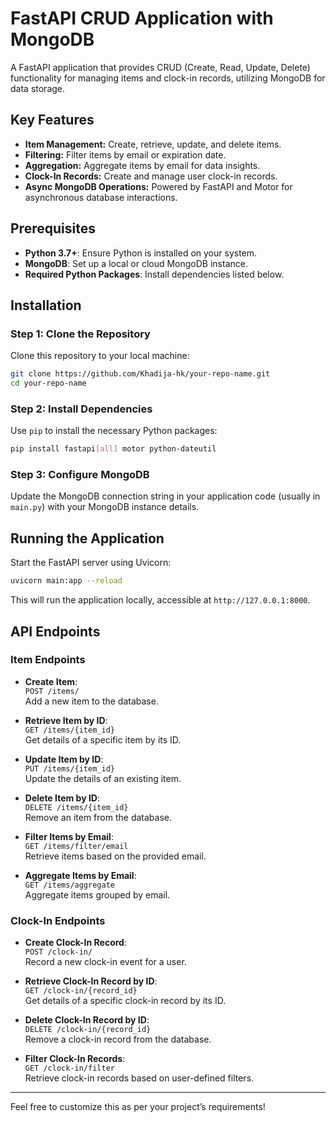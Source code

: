 # FastAPI CRUD Application with MongoDB

A FastAPI application that provides CRUD (Create, Read, Update, Delete) functionality for managing items and clock-in records, utilizing MongoDB for data storage.

## Key Features

- **Item Management:** Create, retrieve, update, and delete items.
- **Filtering:** Filter items by email or expiration date.
- **Aggregation:** Aggregate items by email for data insights.
- **Clock-In Records:** Create and manage user clock-in records.
- **Async MongoDB Operations:** Powered by FastAPI and Motor for asynchronous database interactions.

## Prerequisites

- **Python 3.7+**: Ensure Python is installed on your system.
- **MongoDB**: Set up a local or cloud MongoDB instance.
- **Required Python Packages**: Install dependencies listed below.

## Installation

### Step 1: Clone the Repository

Clone this repository to your local machine:

```bash
git clone https://github.com/Khadija-hk/your-repo-name.git
cd your-repo-name
```

### Step 2: Install Dependencies

Use `pip` to install the necessary Python packages:

```bash
pip install fastapi[all] motor python-dateutil
```

### Step 3: Configure MongoDB

Update the MongoDB connection string in your application code (usually in `main.py`) with your MongoDB instance details.

## Running the Application

Start the FastAPI server using Uvicorn:

```bash
uvicorn main:app --reload
```

This will run the application locally, accessible at `http://127.0.0.1:8000`.

## API Endpoints

### Item Endpoints

- **Create Item**:  
  `POST /items/`  
  Add a new item to the database.
  
- **Retrieve Item by ID**:  
  `GET /items/{item_id}`  
  Get details of a specific item by its ID.
  
- **Update Item by ID**:  
  `PUT /items/{item_id}`  
  Update the details of an existing item.
  
- **Delete Item by ID**:  
  `DELETE /items/{item_id}`  
  Remove an item from the database.
  
- **Filter Items by Email**:  
  `GET /items/filter/email`  
  Retrieve items based on the provided email.
  
- **Aggregate Items by Email**:  
  `GET /items/aggregate`  
  Aggregate items grouped by email.

### Clock-In Endpoints

- **Create Clock-In Record**:  
  `POST /clock-in/`  
  Record a new clock-in event for a user.
  
- **Retrieve Clock-In Record by ID**:  
  `GET /clock-in/{record_id}`  
  Get details of a specific clock-in record by its ID.
  
- **Delete Clock-In Record by ID**:  
  `DELETE /clock-in/{record_id}`  
  Remove a clock-in record from the database.
  
- **Filter Clock-In Records**:  
  `GET /clock-in/filter`  
  Retrieve clock-in records based on user-defined filters.

---

Feel free to customize this as per your project’s requirements!
```

